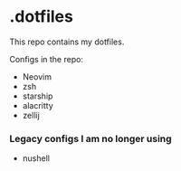 # .dotfiles

This repo contains my dotfiles.

Configs in the repo:

- Neovim
- zsh
- starship
- alacritty
- zellij

### Legacy configs I am no longer using

- nushell
